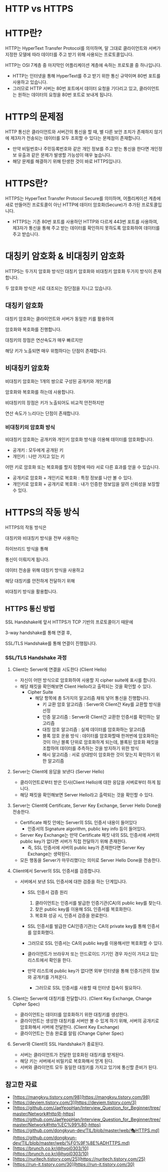 # HTTP vs HTTPS

# HTTP란?

HTTP는 HyperText Transfer Protocol를 의미하며, 말 그대로 클라이언트와 서버가 지정한 모델에 따라 데이터를 주고 받기 위해 사용되는 프로토콜입니다.

HTTP는 OSI 7계층 중 마지막인 어플리케이션 계층에 속하는 프로토콜 중 하나입니다.

- HTTP는 인터넷을 통해 HyperText를 주고 받기 위한 통신 규약이며 80번 포트를 사용하고 있습니다.
- 그러므로 HTTP 서버는 80번 포트에서 데이터 요청을 기다리고 있고, 클라이언트는 원하는 데이터의 요청을 80번 포트로 보내게 됩니다.

# HTTP의 문제점

HTTP 통신은 클라이언트와 서버간의 통신을 할 때, 별 다른 보안 조치가 존재하지 않기에 제3자가 전송되는 데이터를 모두 조회할 수 있다는 문제점이 존재합니다.

- 만약 비밀번호나 주민등록번호와 같은 개인 정보를 주고 받는 통신을 한다면 개인정보 유출과 같은 문제가 발생할 가능성이 매우 높습니다.
- 해당 문제를 해결하기 위해 탄생한 것이 바로 HTTPS입니다.

# HTTPS란?

HTTPS는 HyperText Transfer Protocol Secure를 의미하며, 어플리케이션 계층에 새로 만들어진 프로토콜이 아닌 HTTP에 데이터 암호화(Secure)가 추가된 프로토콜입니다.

- HTTPS는 기존 80번 포트를 사용하던 HTTP와 다르게 443번 포트를 사용하여, 제3자가 통신을 통해 주고 받는 데이터를 확인하지 못하도록 암호화하여 데이터를 주고 받습니다.

# 대칭키 암호화 & 비대칭키 암호화

HTTPS는 두가지 암호화 방식인 대칭키 암호화와 비대칭키 암호화 두가지 방식이 존재합니다.

두 암호화 방식은 서로 대조되는 장단점을 지니고 있습니다.

## 대칭키 암호화

대칭키 암호화는 클라이언트와 서버가 동일한 키를 활용하여

암호화와 복호화를 진행합니다.

대칭키의 장점은 연산속도가 매우 빠르지만

해당 키가 노출되면 매우 위험하다는 단점이 존재합니다.

## 비대칭키 암호화

비대칭키 암호화는 1개의 쌍으로 구성된 공개키와 개인키를

암호화와 복호화를 하는데 사용합니다.

비대칭키의 장점은 키가 노출되어도 비교적 안전하지만

연산 속도가 느리다는 단점이 존재합니다.

### 비대칭키의 암호화 방식

비대칭키 암호화는 공개키와 개인키 암호화 방식을 이용해 데이터를 암호화합니다.

- 공개키 : 모두에게 공개된 키
- 개인키 : 나만 가지고 있는 키

어떤 키로 암호화 또는 복호화를 할지 정함에 따라 서로 다른 효과를 얻을 수 있습니다.

- 공개키로 암호화 + 개인키로 복호화 : 특정 정보를 나만 볼 수 있다.
- 개인키로 암호화 + 공개키로 복호화 : 내가 인증한 정보임을 알려 신뢰성을 보장할 수 있다.

# HTTPS의 작동 방식

HTTPS의 작동 방식은

대칭키와 비대칭키 방식을 전부 사용하는

하이브리드 방식을 통해

통신이 이뤄지게 됩니다.

데이터 전송을 위해 대칭키 방식을 사용하고

해당 대칭키를 안전하게 전달하기 위해

비대칭키 방식을 활용합니다.

## HTTPS 통신 방법

SSL Handshake에 앞서 HTTPS가 TCP 기반의 프로토콜이기 때문에

3-way handshake를 통해 연결 후,

SSL/TLS Handshake를 통해 연결이 진행됩니다.

### SSL/TLS Handshake 과정

1. Client는 Server에 연결을 시도한다 (Client Hello)

   - 자신이 어떤 방식으로 암호화하여 사용할 지 cipher suite에 표시를 합니다.
   - 해당 패킷을 확인해보면 Client Hello라고 출력되는 것을 확인할 수 있다.
     - Cipher Suite
       - 해당 항목에 총 5가지의 알고리즘 채워 넣어 통신을 진행합니다.
         - 키 교환 암호 알고리즘 : Server와 Client간 Key를 교환할 방식을 선정
         - 인증 알고리즘 : Server와 Client간 교환한 인증서를 확인하는 알고리즘
         - 대칭 암호 알고리즘 : 실제 데이터를 암호화하는 알고리즘
         - 블록 암호 운용 방식 : 데이터를 암호화할때 한꺼번에 암호화하는 것이 아닌 블록 단위로 암호화하게 되는데, 블록된 암호화 패킷을 조합하여 데이터를 추측하는 것을 방지하기 위한 방식
         - 해시 알고리즘 : 서로 상대방이 암호화한 것이 맞는지 확인하기 위한 알고리즘

2. Server는 Client에 응답을 보낸다 (Server Hello)
   - 클라이언트로부터 받은 인사(Client Hello)에 대한 응답을 서버로부터 하게 됩니다.
   - 해당 패킷을 확인해보면 Server Hello라고 출력되는 것을 확인할 수 있다.
3. Server는 Client에 Certificate, Server Key Exchange, Server Hello Done을 전송한다.
   - Certificate 패킷 안에는 Server의 SSL 인증서 내용이 들어있다
     - 인증서의 Signature algorithm, public key info 등이 들어있다.
   - Server Key Exchange는 만약 Certificate 패킷 내의 SSL 인증서에 서버의 public key가 없다면 서버가 직접 전달하기 위해 존재한다.
     - 즉, SSL 인증서에 서버의 public key가 존재한다면 Server Key Exchange는 생략된다.
   - 모든 행동을 Server가 마무리했다는 의미로 Server Hello Done을 전송한다.
4. Client에서 Server의 SSL 인증서를 검증합니다.

   - 서버에서 보낸 SSL 인증서에 대한 검증을 하는 단계입니다.
     - SSL 인증서 검증 원리
       1. 클라이언트는 인증서를 발급한 인증기관(CA)의 public key를 찾는다.
       2. 찾은 public key를 이용해 SSL 인증서를 복호화한다.
       3. 복호화 성공 시, 인증서 검증을 완료한다.
     - SSL 인증서를 발급한 CA(인증기관)는 CA의 private key를 통해 인증서를 암호화했다.
     - 그러므로 SSL 인증서는 CA의 public key를 이용해서만 복호화할 수 있다.

     - 클라이언트가 브라우저 또는 안드로이드 기기인 경우 자신이 가지고 있는 리스트에서 확인을 한다.
     - 만약 리스트에 public key가 없다면 외부 인터넷을 통해 인증기관의 정보와 공개키를 가져온다.
       - 그러므로 SSL 인증서를 사용할 때 인터넷 접속이 필요하다.

5. Client는 Server에 대칭키를 전달합니다. (Client Key Exchange, Change Cipher Spec)
   - 클라이언트는 데이터를 암호화하기 위한 대칭키를 생성한다.
   - 클라이언트는 생성한 대칭키를 서버만 볼 수 있게 하기 위해, 서버의 공개키로 암호화해서 서버에 전달한다. (Client Key Exchange)
   - 클라이언트는 전송 완료를 알림 (Change Cipher Spec)
6. Server와 Client의 SSL Handshake가 종료된다.
   - 서버는 클라이언트가 전달한 암호화된 대칭키를 받게된다.
   - 해당 키는 서버에서 비밀키로 복호화해서 얻게 된다.
   - 서버와 클라이언트 모두 동일한 대칭키를 가지고 있기에 통신할 준비가 된다.

## 참고한 자료

- [https://mangkyu.tistory.com/98](https://mangkyu.tistory.com/98)
- [https://devjem.tistory.com/3](https://devjem.tistory.com/3)
- [https://github.com/JaeYeopHan/Interview_Question_for_Beginner/tree/master/Network#http와-https](https://github.com/JaeYeopHan/Interview_Question_for_Beginner/tree/master/Network#http%EC%99%80-https)
- [https://github.com/dongkyun-dev/TIL/blob/master/web/🎭HTTPS.md](https://github.com/dongkyun-dev/TIL/blob/master/web/%F0%9F%8E%ADHTTPS.md)
- [https://brunch.co.kr/@hyoi0303/10](https://brunch.co.kr/@hyoi0303/10)
- [https://nuritech.tistory.com/25](https://nuritech.tistory.com/25)
- [https://run-it.tistory.com/30](https://run-it.tistory.com/30)
